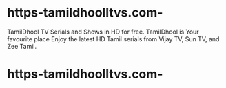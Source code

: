 # https-tamildhoolltvs.com-
TamilDhool TV Serials and Shows in HD for free. TamilDhool is Your favourite place Enjoy the latest HD Tamil serials from Vijay TV, Sun TV, and Zee Tamil.
# https-tamildhoolltvs.com-

